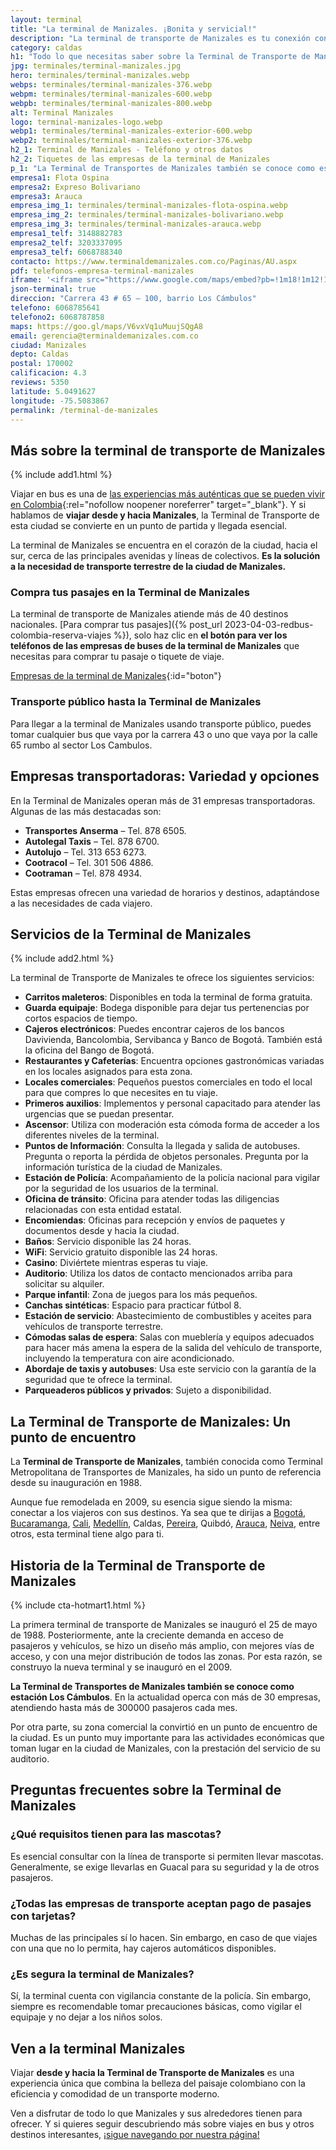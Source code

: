```yaml
---
layout: terminal
title: "La terminal de Manizales. ¡Bonita y servicial!"
description: "La terminal de transporte de Manizales es tu conexión con el hermoso Caldas y el eje cafetero. ¡Además que es hermosa! Conócela y planea tu viaje"
category: caldas
h1: "Todo lo que necesitas saber sobre la Terminal de Transporte de Manizales: horarios, empresas y consejos útiles"
jpg: terminales/terminal-manizales.jpg
hero: terminales/terminal-manizales.webp
webps: terminales/terminal-manizales-376.webp
webpm: terminales/terminal-manizales-600.webp
webpb: terminales/terminal-manizales-800.webp
alt: Terminal Manizales
logo: terminal-manizales-logo.webp
webp1: terminales/terminal-manizales-exterior-600.webp
webp2: terminales/terminal-manizales-exterior-376.webp
h2_1: Terminal de Manizales - Teléfono y otros datos
h2_2: Tiquetes de las empresas de la terminal de Manizales
p_1: "La Terminal de Transportes de Manizales también se conoce como estación Los Cámbulos. En la actualidad operca con más de 30 empresas, atendiendo hasta más de 300000 pasajeros cada mes."
empresa1: Flota Ospina 
empresa2: Expreso Bolivariano
empresa3: Arauca
empresa_img_1: terminales/terminal-manizales-flota-ospina.webp
empresa_img_2: terminales/terminal-manizales-bolivariano.webp
empresa_img_3: terminales/terminal-manizales-arauca.webp
empresa1_telf: 3148882783
empresa2_telf: 3203337095
empresa3_telf: 6068788340
contacto: https://www.terminaldemanizales.com.co/Paginas/AU.aspx
pdf: telefonos-empresa-terminal-manizales
iframe: '<iframe src="https://www.google.com/maps/embed?pb=!1m18!1m12!1m3!1d3974.3360190901626!2d-75.50838668255616!3d5.049162700000009!2m3!1f0!2f0!3f0!3m2!1i1024!2i768!4f13.1!3m3!1m2!1s0x8e47654245811437%3A0xb0ba16140f5c9cc6!2sTerminal%20de%20Transportes%20de%20Manizales!5e0!3m2!1ses!2sco!4v1676724631358!5m2!1ses!2sco" width="100%" height="450" style="border:0;" allowfullscreen="" loading="lazy" referrerpolicy="no-referrer-when-downgrade"></iframe>'
json-terminal: true
direccion: "Carrera 43 # 65 – 100, barrio Los Cámbulos"
telefono: 6068785641
telefono2: 6068787858
maps: https://goo.gl/maps/V6vxVq1uMuujSQgA8
email: gerencia@terminaldemanizales.com.co
ciudad: Manizales
depto: Caldas
postal: 170002
calificacion: 4.3
reviews: 5350
latitude: 5.0491627
longitude: -75.5083867
permalink: /terminal-de-manizales
---
```

## Más sobre la terminal de transporte de Manizales

{% include add1.html %}

Viajar en bus es una de [las experiencias más auténticas que se pueden vivir en Colombia](2023-03-24-los-5-mejores-destinos-de-colombia-para-viajar-en-bus){:rel="nofollow noopener noreferrer" target="_blank"}. Y si hablamos de **viajar desde y hacia Manizales**, la Terminal de Transporte de esta ciudad se convierte en un punto de partida y llegada esencial.

La terminal de Manizales se encuentra en el corazón de la ciudad, hacia el sur, cerca de las principales avenidas y líneas de colectivos. **Es la solución a la necesidad de transporte terrestre de la ciudad de Manizales.**

### Compra tus pasajes en la Terminal de Manizales

La terminal de transporte de Manizales atiende más de 40 destinos nacionales. [Para comprar tus pasajes]({% post_url 2023-04-03-redbus-colombia-reserva-viajes %}), solo haz clic en **el botón para ver los teléfonos de las empresas de buses de la terminal de Manizales** que necesitas para comprar tu pasaje o tiquete de viaje.

[Empresas de la terminal de Manizales]({{page.url}}/{{page.pdf}}){:id="boton"}

### Transporte público hasta la Terminal de Manizales

Para llegar a la terminal de Manizales usando transporte público, puedes tomar cualquier bus que vaya por la carrera 43 o uno que vaya por la calle 65 rumbo al sector Los Cambulos.

## Empresas transportadoras: Variedad y opciones

En la Terminal de Manizales operan más de 31 empresas transportadoras. Algunas de las más destacadas son:

- **Transportes Anserma** – Tel. 878 6505.
- **Autolegal Taxis** – Tel. 878 6700.
- **Autolujo** – Tel. 313 653 6273.
- **Cootracol** – Tel. 301 506 4886.
- **Cootraman** – Tel. 878 4934.

Estas empresas ofrecen una variedad de horarios y destinos, adaptándose a las necesidades de cada viajero.

## Servicios de la Terminal de Manizales

{% include add2.html %}

La terminal de Transporte de Manizales te ofrece los siguientes servicios:

* **Carritos maleteros**: Disponibles en toda la terminal de forma gratuita.
* **Guarda equipaje**: Bodega disponible para dejar tus pertenencias por cortos espacios de tiempo.
* **Cajeros electrónicos**: Puedes encontrar cajeros de los bancos Davivienda, Bancolombia, Servibanca y Banco de Bogotá. También está la oficina del Bango de Bogotá.
* **Restaurantes y Cafeterías**: Encuentra opciones gastronómicas variadas en los locales asignados para esta zona.
* **Locales comerciales**: Pequeños puestos comerciales en todo el local para que compres lo que necesites en tu viaje.
* **Primeros auxilios**: Implementos y personal capacitado para atender las urgencias que se puedan presentar.
* **Ascensor**: Utiliza con moderación esta cómoda forma de acceder a los diferentes niveles de la terminal.
* **Puntos de Información**: Consulta la llegada y salida de autobuses. Pregunta o reporta la pérdida de objetos personales. Pregunta por la información turística de la ciudad de Manizales.
* **Estación de Policía**: Acompañamiento de la policía nacional para vigilar por la seguridad de los usuarios de la terminal.
* **Oficina de tránsito**: Oficina para atender todas las diligencias relacionadas con esta entidad estatal.
* **Encomiendas**: Oficinas para recepción y envíos de paquetes y documentos desde y hacia la ciudad.
* **Baños**: Servicio disponible las 24 horas.
* **WiFi**: Servicio gratuito disponible las 24 horas.
* **Casino**: Diviértete mientras esperas tu viaje.
* **Auditorio**: Utiliza los datos de contacto mencionados arriba para solicitar su alquiler.
* **Parque infantil**: Zona de juegos para los más pequeños.
* **Canchas sintéticas**: Espacio para practicar fútbol 8.
* **Estación de servicio**: Abastecimiento de combustibles y aceites para vehículos de transporte terrestre.
* **Cómodas salas de espera**: Salas con mueblería y equipos adecuados para hacer más amena la espera de la salida del vehículo de transporte, incluyendo la temperatura con aire acondicionado.
* **Abordaje de taxis y autobuses**: Usa este servicio con la garantía de la seguridad que te ofrece la terminal.
* **Parqueaderos públicos y privados**: Sujeto a disponibilidad.

## La Terminal de Transporte de Manizales: Un punto de encuentro

La **Terminal de Transporte de Manizales**, también conocida como Terminal Metropolitana de Transportes de Manizales, ha sido un punto de referencia desde su inauguración en 1988.

Aunque fue remodelada en 2009, su esencia sigue siendo la misma: conectar a los viajeros con sus destinos. Ya sea que te dirijas a [Bogotá]({{'terminal-de-bogota'|relative_url}} "Terminal Bogotá"), [Bucaramanga]({{'terminal-de-bucaramanga'|relative_url}} "Terminal Bucaramanga"), [Cali]({{'terminal-de-cali'|relative_url}} "Terminal Cali"), [Medellín]({{'terminal-de-medellin'|relative_url}} "Terminal Medellín"), Caldas, [Pereira]({{'terminal-de-pereira'|relative_url}} "Terminal Pereira"), Quibdó, [Arauca]({{'terminal-de-arauca'|relative_url}} "Terminal Arauca"), [Neiva]({{'terminal-de-neiva'|relative_url}} "Terminal Neiva"), entre otros, esta terminal tiene algo para ti.

## Historia de la Terminal de Transporte de Manizales

{% include cta-hotmart1.html %}

La primera terminal de transporte de Manizales se inauguró el 25 de mayo de 1988. Posteriormente, ante la creciente demanda en acceso de pasajeros y vehículos, se hizo un diseño más amplio, con mejores vías de acceso, y con una mejor distribución de todos las zonas. Por esta razón, se construyo la nueva terminal y se inauguró en el 2009.​

**La Terminal de Transportes de Manizales también se conoce como estación Los Cámbulos**. En la actualidad operca con más de 30 empresas, atendiendo hasta más de 300000 pasajeros cada mes.

Por otra parte, su zona comercial la convirtió en un punto de encuentro de la ciudad. Es un punto muy importante para las actividades económicas que toman lugar en la ciudad de Manizales, con la prestación del servicio de su auditorio.

## Preguntas frecuentes sobre la Terminal de Manizales

### ¿Qué requisitos tienen para las mascotas?

Es esencial consultar con la línea de transporte si permiten llevar mascotas. Generalmente, se exige llevarlas en Guacal para su seguridad y la de otros pasajeros.

### ¿Todas las empresas de transporte aceptan pago de pasajes con tarjetas?

Muchas de las principales sí lo hacen. Sin embargo, en caso de que viajes con una que no lo permita, hay cajeros automáticos disponibles.

### ¿Es segura la terminal de Manizales?

Sí, la terminal cuenta con vigilancia constante de la policía. Sin embargo, siempre es recomendable tomar precauciones básicas, como vigilar el equipaje y no dejar a los niños solos.

## Ven a la terminal Manizales

Viajar **desde y hacia la Terminal de Transporte de Manizales** es una experiencia única que combina la belleza del paisaje colombiano con la eficiencia y comodidad de un transporte moderno.

Ven a disfrutar de todo lo que Manizales y sus alrededores tienen para ofrecer. Y si quieres seguir descubriendo más sobre viajes en bus y otros destinos interesantes, [¡sigue navegando por nuestra página!](/)
